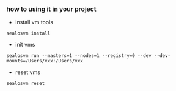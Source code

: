 ### how to using it in your project

- install vm tools
```shell
sealosvm install 
```

- init vms 
```shell
sealosvm run --masters=1 --nodes=1 --registry=0 --dev --dev-mounts=/Users/xxx:/Users/xxx
```

- reset vms
```shell
sealosvm reset
```
